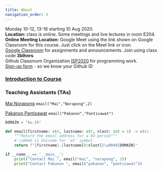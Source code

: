 ```yaml
---
title: About
navigation_order: 3
---
```


Monday 10-12, 13-16 starting 10 Aug 2020.   
**Location:** class is online. Some meetings and live lectures in room E204.     
**Online Meeting Location:** Google Meet using the link shown on Google Classroom for this course. Just click on the Meet link or icon.    
[Google Classroom](https://classroom.google.com) for assignments and announcements. Join using class code **3blhnrs**    
Github Classroom Organization [ISP2020](https://github.com/org/ISP2020) for programming work.    
[Sign-up form](https://forms.gle/fh9SqvmA9yPh1ur6A) - so we know your Github ID

### [Introduction to Course](../introduction/index)

### Teaching Assistants (TAs)

[Mai Norapong](https://github.com/MaiNorapong)  `email("Mai","Norapong",2)`

[Pakanon Pantisawat](https://github.com/pknn) `email("Pakanon","Pantisawat")`

```python
DOMAIN = "ku.th"

def email(firstname: str, lastname: str, nlast: int = 1) -> str:
    """Return the email address for a KU person"""
    # \u0040 is Unicode for 'at' symbol
    return f"{firstname}.{lastname[0:nlast]}\u0040{DOMAIN}"

if __name__ == '__main__':
    print("Contact Mai ", email("mai", "norapong", 2))
    print("Contact Pakanon ", email("pakanon", "pantisawat"))
```

